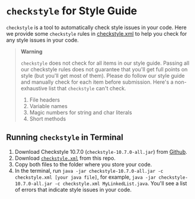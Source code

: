 # `checkstyle` for Style Guide
`checkstyle` is a tool to automatically check style issues in your code. Here we provide some `checkstyle` rules in [checkstyle.xml](resources/checkstyle.xml) to help you check for any style issues in your code. 

> **Warning**
> 
> `checkstyle` does not check for all items in our style guide. Passing all our checkstyle rules does not guarantee that you'll get full points on style (but you'll get most of them). Please do follow our style guide and manually check for each item before submission. Here's a non-exhaustive list that `checkstyle` can't check.
> 
> 1. File headers
> 2. Variable names
> 3. Magic numbers for string and char literals
> 4. Short methods

## Running `checkstyle` in Terminal
1. Download Checkstyle 10.7.0 (`checkstyle-10.7.0-all.jar`) from [Github](https://github.com/checkstyle/checkstyle/releases/tag/checkstyle-10.7.0).
2. Download [`checkstyle.xml`](https://github.com/CaoAssignments/style-guide/raw/main/resources/checkstyle.xml) from this repo.
3. Copy both files to the folder where you store your code. 
4. In the terminal, run `java -jar checkstyle-10.7.0-all.jar -c checkstyle.xml [your java file]`, for example, `java -jar checkstyle-10.7.0-all.jar -c checkstyle.xml MyLinkedList.java`. You'll see a list of errors that indicate style issues in your code. 

